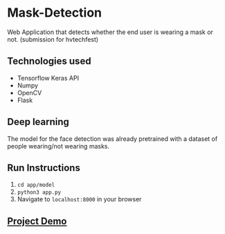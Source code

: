 # Mask-Detection

Web Application that detects whether the end user is wearing a mask or not. (submission for hvtechfest)

## Technologies used

- Tensorflow Keras API
- Numpy
- OpenCV
- Flask

## Deep learning

The model for the face detection was already pretrained with a dataset of people wearing/not wearing masks.

## Run Instructions

1. `cd app/model`
2. `python3 app.py`
3. Navigate to `localhost:8000` in your browser

## [Project Demo](https://www.youtube.com/watch?v=Ar9crAu29yU)
